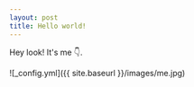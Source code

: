 ```yaml
---
layout: post
title: Hello world!
---
```


Hey look! It's me :point_down:.

![_config.yml]({{ site.baseurl }}/images/me.jpg)

